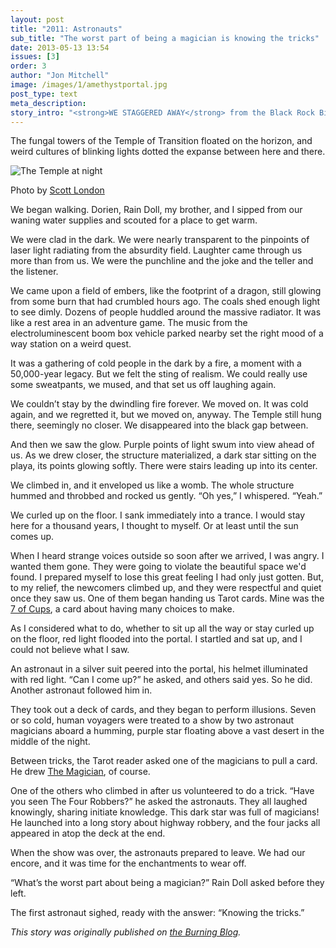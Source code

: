 ```yaml
---
layout: post
title: "2011: Astronauts"
sub_title: "The worst part of being a magician is knowing the tricks"
date: 2013-05-13 13:54
issues: [3]
order: 3
author: "Jon Mitchell"
image: /images/1/amethystportal.jpg
post_type: text
meta_description: 
story_intro: "<strong>WE STAGGERED AWAY</strong> from the Black Rock Bijou shaken by the compelling illusion. After the warmth and familiarity of that place, the flat desert was cold, dark, and alien."
---
```

The fungal towers of the Temple of Transition floated on the horizon, and weird cultures of blinking lights dotted the expanse between here and there.

<div>
    <img src='/images/3/templenight.jpg' alt='The Temple at night'>
    <p class="story-content__img-title">Photo by <a href="http://www.scottlondon.com/photo/burningman2011/021.html">Scott London</a></p>
</div>

We began walking. Dorien, Rain Doll, my brother, and I sipped from our waning water supplies and scouted for a place to get warm.

We were clad in the dark. We were nearly transparent to the pinpoints of laser light radiating from the absurdity field. Laughter came through us more than from us. We were the punchline and the joke and the teller and the listener.

We came upon a field of embers, like the footprint of a dragon, still glowing from some burn that had crumbled hours ago. The coals shed enough light to see dimly. Dozens of people huddled around the massive radiator. It was like a rest area in an adventure game. The music from the electroluminescent boom box vehicle parked nearby set the right mood of a way station on a weird quest.

It was a gathering of cold people in the dark by a fire, a moment with a 50,000-year legacy. But we felt the sting of realism. We could really use some sweatpants, we mused, and that set us off laughing again.

We couldn’t stay by the dwindling fire forever. We moved on. It was cold again, and we regretted it, but we moved on, anyway. The Temple still hung there, seemingly no closer. We disappeared into the black gap between.

And then we saw the glow. Purple points of light swum into view ahead of us. As we drew closer, the structure materialized, a dark star sitting on the playa, its points glowing softly. There were stairs leading up into its center.

We climbed in, and it enveloped us like a womb. The whole structure hummed and throbbed and rocked us gently. “Oh yes,” I whispered. “Yeah.”

We curled up on the floor. I sank immediately into a trance. I would stay here for a thousand years, I thought to myself. Or at least until the sun comes up.

When I heard strange voices outside so soon after we arrived, I was angry. I wanted them gone. They were going to violate the beautiful space we'd found. I prepared myself to lose this great feeling I had only just gotten. But, to my relief, the newcomers climbed up, and they were respectful and quiet once they saw us. One of them began handing us Tarot cards. Mine was the [7 of Cups](http://en.wikipedia.org/wiki/Seven_of_Cups), a card about having many choices to make.

As I considered what to do, whether to sit up all the way or stay curled up on the floor, red light flooded into the portal. I startled and sat up, and I could not believe what I saw.

An astronaut in a silver suit peered into the portal, his helmet illuminated with red light. “Can I come up?” he asked, and others said yes. So he did. Another astronaut followed him in.

They took out a deck of cards, and they began to perform illusions. Seven or so cold, human voyagers were treated to a show by two astronaut magicians aboard a humming, purple star floating above a vast desert in the middle of the night.

Between tricks, the Tarot reader asked one of the magicians to pull a card. He drew [The Magician](http://en.wikipedia.org/wiki/The_Magician_(Tarot_card)), of course.

One of the others who climbed in after us volunteered to do a trick. “Have you seen The Four Robbers?” he asked the astronauts. They all laughed knowingly, sharing initiate knowledge. This dark star was full of magicians! He launched into a long story about highway robbery, and the four jacks all appeared in atop the deck at the end.

When the show was over, the astronauts prepared to leave. We had our encore, and it was time for the enchantments to wear off.

“What’s the worst part about being a magician?” Rain Doll asked before they left.

The first astronaut sighed, ready with the answer: “Knowing the tricks.”

*This story was originally published on [the Burning Blog](http://blog.burningman.com/2012/11/tales-from-the-playa/astronauts/).*